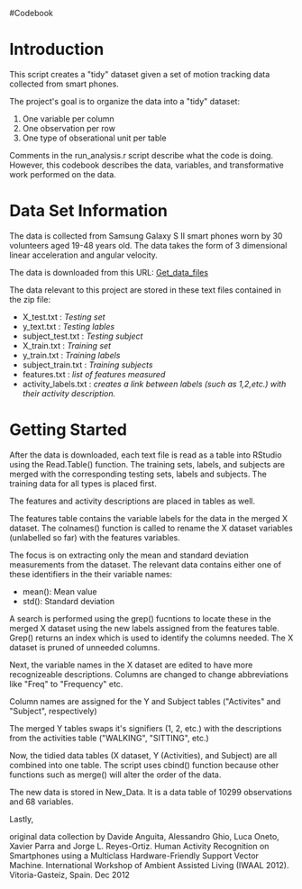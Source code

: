 #Codebook

# Introduction

This script creates a "tidy" dataset given a set of motion tracking data collected from smart phones.

The project's goal is to organize the data into a "tidy" dataset: 

1. One variable per column
2. One observation per row
3. One type of obserational unit per table

Comments in the run_analysis.r script describe what the code is doing. However, this codebook describes the data, variables, and transformative work performed on the data. 

# Data Set Information

The data is collected from Samsung Galaxy S II smart phones worn by 30 volunteers aged 19-48 years old. 
The data takes the form of 3 dimensional linear acceleration and angular velocity. 

The data is downloaded from this URL: [Get_data_files](https://d396qusza40orc.cloudfront.net/getdata%2Fprojectfiles%2FUCI%20HAR%20Dataset.zip)

The data relevant to this project are stored in these text files contained in the zip file:
* X_test.txt : *Testing set*
* y_text.txt : *Testing lables*
* subject_test.txt : *Testing subject*
* X_train.txt : *Training set*
* y_train.txt : *Training labels*
* subject_train.txt : *Training subjects*
* features.txt : *list of features measured*
* activity_labels.txt : *creates a link between labels (such as 1,2,etc.) with their activity description.*



# Getting Started

After the data is downloaded, each text file is read as a table into RStudio using the Read.Table() function. 
The training sets, labels, and subjects are merged with the corresponding testing sets, labels and subjects.
The training data for all types is placed first.

The features and activity descriptions are placed in tables as well.

The features table contains the variable labels for the data in the merged X dataset.
The colnames() function is called to rename the X dataset variables (unlabelled so far) with the features variables.

The focus is on extracting only the mean and standard deviation measurements from the dataset. 
The relevant data contains either one of these identifiers in the their variable names:

* mean(): Mean value
* std(): Standard deviation

A search is performed using the  grep() fucntions to locate these in the merged X dataset using the new labels assigned from the features table. Grep() returns an index which is used to identify the columns needed. The X dataset is pruned of unneeded columns.

Next, the variable names in the X dataset are edited to have more recognizeable descriptions. Columns are changed to change abbreviations like "Freq" to "Frequency" etc.

Column names are assigned for the Y and Subject tables ("Activites" and "Subject", respectively)

The merged Y tables swaps it's signifiers (1, 2, etc.) with the descriptions from the activities table ("WALKING", "SITTING", etc.)

Now, the tidied data tables (X dataset, Y (Activities), and Subject) are all combined into one table. The script uses cbind() function because other functions such as merge() will alter the order of the data.

The new data is stored in New_Data. It is a data table of 10299 observations and 68 variables.

Lastly, 





original data collection by Davide Anguita, Alessandro Ghio, Luca Oneto, Xavier Parra and Jorge L. Reyes-Ortiz. Human Activity Recognition on Smartphones using a Multiclass Hardware-Friendly Support Vector Machine. International Workshop of Ambient Assisted Living (IWAAL 2012). Vitoria-Gasteiz, Spain. Dec 2012

